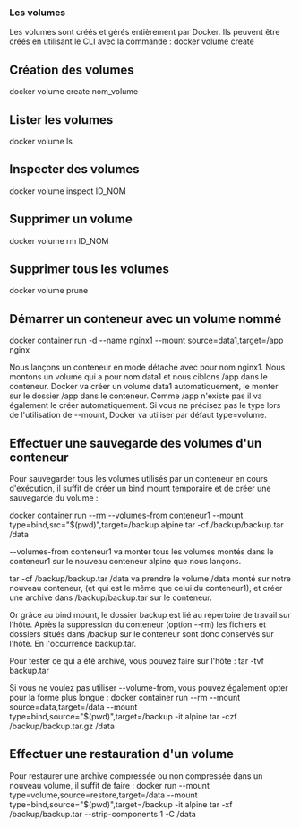 ### Les volumes

 Les volumes sont créés et gérés entièrement par Docker. 
 Ils peuvent être créés en utilisant le CLI avec la commande : docker volume create

 ## Création des volumes
 docker volume create nom_volume

 ## Lister les volumes
 docker volume ls

 ## Inspecter des volumes
 docker volume inspect ID_NOM

 ## Supprimer un volume
 docker volume rm ID_NOM

 ## Supprimer tous les volumes
 docker volume prune

 ## Démarrer un conteneur avec un volume nommé
 docker container run -d --name nginx1 --mount source=data1,target=/app nginx

Nous lançons un conteneur en mode détaché avec pour nom nginx1.
Nous montons un volume qui a pour nom data1 et nous ciblons /app dans le conteneur.
Docker va créer un volume data1 automatiquement, le monter sur le dossier /app dans le conteneur. Comme /app n'existe pas il va également le créer automatiquement.
Si vous ne précisez pas le type lors de l'utilisation de --mount, Docker va utiliser par défaut type=volume. 

## Effectuer une sauvegarde des volumes d'un conteneur
 Pour sauvegarder tous les volumes utilisés par un conteneur en cours d'exécution, il suffit de créer un bind mount temporaire et de créer une sauvegarde du volume :

docker container run --rm --volumes-from conteneur1 --mount type=bind,src="$(pwd)",target=/backup alpine tar -cf /backup/backup.tar /data 

--volumes-from conteneur1 va monter tous les volumes montés dans le conteneur1 sur le nouveau conteneur alpine que nous lançons.

tar -cf /backup/backup.tar /data va prendre le volume /data monté sur notre nouveau conteneur, (et qui est le même que celui du conteneur1), et créer une archive dans /backup/backup.tar sur le conteneur.

 Or grâce au bind mount, le dossier backup est lié au répertoire de travail sur l'hôte. Après la suppression du conteneur (option --rm) les fichiers et dossiers situés dans /backup sur le conteneur sont donc conservés sur l'hôte. En l'occurrence backup.tar.

Pour tester ce qui a été archivé, vous pouvez faire sur l'hôte :  tar -tvf backup.tar

Si vous ne voulez pas utiliser --volume-from, vous pouvez également opter pour la forme plus longue : 
docker container run --rm --mount source=data,target=/data --mount type=bind,source="$(pwd)",target=/backup -it alpine tar -czf /backup/backup.tar.gz /data

## Effectuer une restauration d'un volume
Pour restaurer une archive compressée ou non compressée dans un nouveau volume, il suffit de faire :
docker run --mount type=volume,source=restore,target=/data --mount type=bind,source="$(pwd)",target=/backup -it alpine tar -xf /backup/backup.tar --strip-components 1 -C /data 





